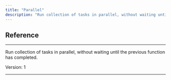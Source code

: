 ```yaml
---
title: "Parallel"
description: "Run collection of tasks in parallel, without waiting until the previous function has completed."
---
```

## Reference
<hr />

Run collection of tasks in parallel, without waiting until the previous function has completed.



Version: 1

<hr />






